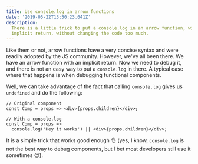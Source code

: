 ```yaml
---
title: Use console.log in arrow functions
date: '2019-05-22T13:50:23.641Z'
description:
  There is a little trick to put a console.log in an arrow function, with an
  implicit return, without changing the code too much.
---
```


Like them or not, arrow functions have a very concise syntax and were readily
adopted by the JS community. However, we've all been there. We have an arrow
function with an implicit return. Now we need to debug it, and there is not an
easy way to put a `console.log` in there. A typical case where that happens is
when debugging functional components.

Well, we can take advantage of the fact that calling `console.log` gives us
`undefined` and do the following:

```jsx{6}
// Original component
const Comp = props => <div>{props.children}</div>;

// With a console.log
const Comp = props =>
  console.log('Hey it works') || <div>{props.children}</div>;
```

It is a simple trick that works good enough 👌 (yes, I know, `console.log` is
not the best way to debug components, but I bet most developers still use it
sometimes 😉).

